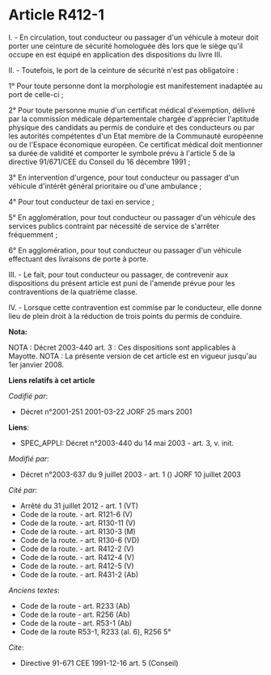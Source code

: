 # Article R412-1

I. - En circulation, tout conducteur ou passager d'un véhicule à moteur doit porter une ceinture de sécurité homologuée dès
lors que le siège qu'il occupe en est équipé en application des dispositions du livre III.

II. - Toutefois, le port de la ceinture de sécurité n'est pas obligatoire :

1° Pour toute personne dont la morphologie est manifestement inadaptée au port de celle-ci ;

2° Pour toute personne munie d'un certificat médical d'exemption, délivré par la commission médicale départementale chargée
d'apprécier l'aptitude physique des candidats au permis de conduire et des conducteurs ou par les autorités compétentes d'un
Etat membre de la Communauté européenne ou de l'Espace économique européen. Ce certificat médical doit mentionner sa durée de
validité et comporter le symbole prévu à l'article 5 de la directive 91/671/CEE du Conseil du 16 décembre 1991 ;

3° En intervention d'urgence, pour tout conducteur ou passager d'un véhicule d'intérêt général prioritaire ou d'une
ambulance ;

4° Pour tout conducteur de taxi en service ;

5° En agglomération, pour tout conducteur ou passager d'un véhicule des services publics contraint par nécessité de service
de s'arrêter fréquemment ;

6° En agglomération, pour tout conducteur ou passager d'un véhicule effectuant des livraisons de porte à porte.

III. - Le fait, pour tout conducteur ou passager, de contrevenir aux dispositions du présent article est puni de l'amende
prévue pour les contraventions de la quatrième classe.

IV. - Lorsque cette contravention est commise par le conducteur, elle donne lieu de plein droit à la réduction de trois
points du permis de conduire.

**Nota:**

NOTA : Décret 2003-440 art. 3 : Ces dispositions sont applicables à Mayotte.    NOTA : La présente version de cet article est
en vigueur jusqu'au 1er janvier 2008.

**Liens relatifs à cet article**

_Codifié par_:

  - Décret n°2001-251 2001-03-22 JORF 25 mars 2001

**Liens**:

  - SPEC_APPLI: Décret n°2003-440 du 14 mai 2003 - art. 3, v. init.

_Modifié par_:

  - Décret n°2003-637 du 9 juillet 2003 - art. 1 () JORF 10 juillet 2003

_Cité par_:

  - Arrêté du 31 juillet 2012 - art. 1 (VT)
  - Code de la route. - art. R121-6 (V)
  - Code de la route. - art. R130-11 (V)
  - Code de la route. - art. R130-3 (M)
  - Code de la route. - art. R130-6 (VD)
  - Code de la route. - art. R412-2 (V)
  - Code de la route. - art. R412-4 (V)
  - Code de la route. - art. R412-5 (V)
  - Code de la route. - art. R431-2 (Ab)

_Anciens textes_:

  - Code de la route - art. R233 (Ab)
  - Code de la route - art. R256 (Ab)
  - Code de la route - art. R53-1 (Ab)
  - Code de la route R53-1, R233 (al. 6), R256 5°

_Cite_:

  - Directive 91-671 CEE 1991-12-16 art. 5 (Conseil)
